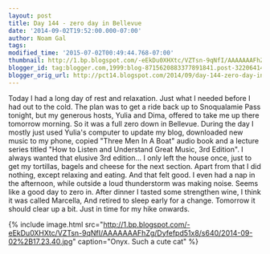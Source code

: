 ```yaml
---
layout: post
title: Day 144 - zero day in Bellevue
date: '2014-09-02T19:52:00.000-07:00'
author: Noam Gal
tags:
modified_time: '2015-07-02T00:49:44.768-07:00'
thumbnail: http://1.bp.blogspot.com/-eEkDu0XHXtc/VZTsn-9qNfI/AAAAAAAFhZg/Dyfefpd51x8/s72-c/2014-09-02%2B17.23.40.jpg
blogger_id: tag:blogger.com,1999:blog-8715620883377891841.post-3220641475415586061
blogger_orig_url: http://pct14.blogspot.com/2014/09/day-144-zero-day-in-bellevue.html
---
```


Today I had a long day of rest and relaxation. Just what I needed before I had out to the cold.
The plan was to
 get a ride back up to Snoqualamie Pass tonight, but my generous hosts, Yulia and Dima, offered to take me up there
 tomorrow morning. So it was a full zero down in Bellevue.
During the day I mostly just used Yulia's computer to
 update my blog, downloaded new music to my phone, copied "Three Men In A Boat" audio book and a lecture series
 titled "How to Listen and Understand Great Music, 3rd Edition". I always wanted that elusive 3rd edition...
I
 only left the house once, just to get my tortillas, bagels and cheese for the next section. Apart from that I did
 nothing, except relaxing and eating. And that felt good.
I even had a nap in the afternoon, while outside a loud
 thunderstorm was making noise. Seems like a good day to zero in.
After dinner I tasted some strengthen wine, I
 think it was called Marcella, And retired to sleep early for a change. Tomorrow it should clear up a bit. Just in
 time for my hike onwards.

 
{% include image.html src="http://1.bp.blogspot.com/-eEkDu0XHXtc/VZTsn-9qNfI/AAAAAAAFhZg/Dyfefpd51x8/s640/2014-09-02%2B17.23.40.jpg" caption="Onyx. Such a cute cat" %}

